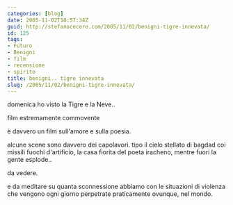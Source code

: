 ```yaml
---
categories: [blog]
date: 2005-11-02T18:57:34Z
guid: http://stefanocecere.com/2005/11/02/benigni-tigre-innevata/
id: 125
tags:
- Futuro
- Benigni
- film
- recensione
- spirito
title: benigni.. tigre innevata
slug: /2005/11/02/benigni-tigre-innevata/
---
```


domenica ho visto la Tigre e la Neve..

film estremamente commovente

è davvero un film sull'amore e sulla poesia.

alcune scene sono davvero dei capolavori. tipo il cielo stellato di bagdad coi missili fuochi d'artificio, la casa fiorita del poeta iracheno, mentre fuori la gente esplode..

da vedere.

e da meditare su quanta sconnessione abbiamo con le situazioni di violenza che vengono ogni giorno perpetrate praticamente ovunque, nel mondo.